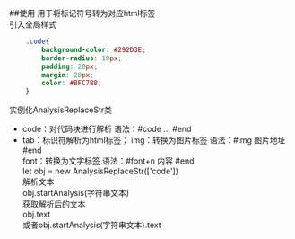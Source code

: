 ##使用
用于将标记符号转为对应html标签<br>
引入全局样式
```css
    .code{
        background-color: #292D3E;
        border-radius: 10px;
        padding: 20px;
        margin: 20px;
        color: #BFC7B8;
    }
```
实例化AnalysisReplaceStr类 <br>
 * code：对代码块进行解析 语法：#code ... #end
 * tab：标识符解析为html标签；
 img：转换为图片标签 语法：#img 图片地址 #end <br>
 font：转换为文字标签 语法：#font+n 内容 #end <br>
let obj = new AnalysisReplaceStr(['code'])<br>
解析文本<br>
obj.startAnalysis(字符串文本) <br> 
获取解析后的文本<br>
obj.text<br>
或者obj.startAnalysis(字符串文本).text